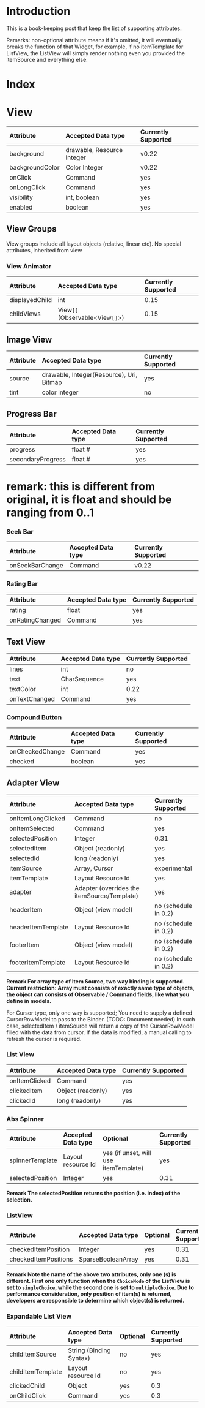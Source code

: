 # Introduction #

This is a book-keeping post that keep the list of supporting attributes.

Remarks: non-optional attribute means if it's omitted, it will eventually breaks the function of that Widget, for example, if no itemTemplate for ListView, the ListView will simply render nothing even you provided the itemSource and everything else.

# Index #




# View #
| Attribute | Accepted Data type | Currently Supported |
|:----------|:-------------------|:--------------------|
| background | drawable, Resource Integer | v0.22 |
| backgroundColor | Color Integer | v0.22|
| onClick | Command | yes|
| onLongClick | Command | yes|
| visibility | int, boolean | yes|
| enabled | boolean | yes |

## View Groups ##
View groups include all layout objects (relative, linear etc).
No special attributes, inherited from view

### View Animator ###
| Attribute | Accepted Data type | Currently Supported |
|:----------|:-------------------|:--------------------|
| displayedChild | int | 0.15 |
| childViews | View`[]` (Observable<View`[]`>) | 0.15 |

## Image View ##
| Attribute | Accepted Data type | Currently Supported |
|:----------|:-------------------|:--------------------|
| source | drawable, Integer(Resource), Uri, Bitmap | yes |
| tint | color integer | no |

## Progress Bar ##
| Attribute | Accepted Data type | Currently Supported |
|:----------|:-------------------|:--------------------|
| progress | float # | yes |
| secondaryProgress | float # | yes|

# remark: this is different from original, it is float and should be ranging from 0..1

### Seek Bar ###
| Attribute | Accepted Data type | Currently Supported |
|:----------|:-------------------|:--------------------|
| onSeekBarChange | Command | v0.22 |

### Rating Bar ###
| Attribute | Accepted Data type | Currently Supported |
|:----------|:-------------------|:--------------------|
| rating | float | yes |
| onRatingChanged | Command | yes |

## Text View ##
| Attribute | Accepted Data type | Currently Supported |
|:----------|:-------------------|:--------------------|
| lines | int | no|
| text | CharSequence | yes |
| textColor | int | 0.22 |
| onTextChanged | Command | yes |

### Compound Button ###
| Attribute | Accepted Data type | Currently Supported |
|:----------|:-------------------|:--------------------|
| onCheckedChange | Command | yes |
| checked | boolean | yes |

## Adapter View ##
| Attribute | Accepted Data type | Currently Supported |
|:----------|:-------------------|:--------------------|
| onItemLongClicked | Command | no |
| onItemSelected | Command | yes |
| selectedPosition | Integer | 0.31 |
| selectedItem | Object (readonly) | yes |
| selectedId | long (readonly) | yes |
| itemSource | Array, Cursor| experimental |
| itemTemplate | Layout Resource Id | yes |
| adapter | Adapter (overrides the itemSource/Template) | yes |
| headerItem | Object (view model) | no (schedule in 0.2) |
| headerItemTemplate | Layout Resource Id | no (schedule in 0.2) |
| footerItem | Object (view model) | no (schedule in 0.2) |
| footerItemTemplate | Layout Resource Id | no (schedule in 0.2) |

**Remark
For array type of Item Source, two way binding is supported. Current restriction: Array must consists of exactly same type of objects, the object can consists of Observable / Command fields, like what you define in models.**

For Cursor type, only one way is supported; You need to supply a defined CursorRowModel to pass to the Binder. (TODO: Document needed)
In such case, selectedItem / itemSource will return a copy of the CursorRowModel filled with the data from cursor. If the data is modified, a manual calling to refresh the cursor is required.

### List View ###
| Attribute | Accepted Data type | Currently Supported |
|:----------|:-------------------|:--------------------|
| onItemClicked | Command | yes |
| clickedItem | Object (readonly) | yes |
| clickedId | long (readonly) | yes |

### Abs Spinner ###
| Attribute | Accepted Data type | Optional | Currently Supported |
|:----------|:-------------------|:---------|:--------------------|
| spinnerTemplate | Layout resource Id | yes (if unset, will use itemTemplate) | yes |
| selectedPosition | Integer | yes | 0.31 |

**Remark
The selectedPosition returns the position (i.e. index) of the selection.**



### ListView ###
| Attribute | Accepted Data type | Optional | Currently Supported |
|:----------|:-------------------|:---------|:--------------------|
| checkedItemPosition  | Integer | yes | 0.31 |
| checkedItemPositions  | SparseBooleanArray | yes | 0.31 |

**Remark
Note the name of the above two attributes, only one (s) is different. First one only function when the `ChoiceMode` of the ListView is set to `singleChoice`, while the second one is set to `multipleChoice`. Due to performance consideration, only position of item(s) is returned, developers are responsible to determine which object(s) is returned.**

### Expandable List View ###
| Attribute | Accepted Data type | Optional | Currently Supported |
|:----------|:-------------------|:---------|:--------------------|
| childItemSource | String (Binding Syntax) | no | yes |
| childItemTemplate | Layout resource Id | no | yes |
| clickedChild | Object | yes | 0.3 |
| onChildClick | Command | yes | 0.3 |